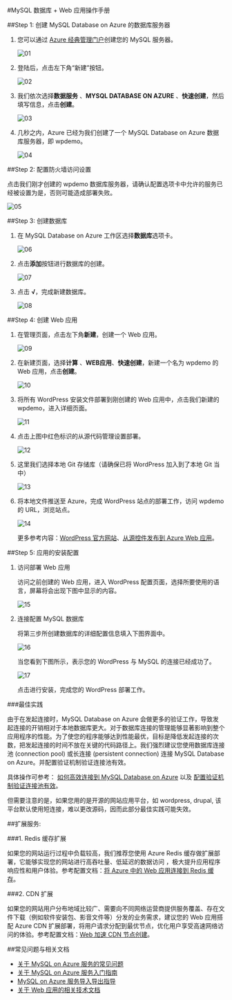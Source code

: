 <properties
	pageTitle="MySQL 数据库 + Web 应用操作手册"
    description=""
    services=""
    documentationCenter=""
    authors=""
    manager=""
    editor=""
    tags=""/>

<tags ms.service="multiple" ms.date="" wacn.date="07/26/2016"/>

#MySQL 数据库 + Web 应用操作手册

##Step 1: 创建 MySQL Database on Azure 的数据库服务器

1. 您可以通过 [Azure 经典管理门户](https://manage.windowsazure.cn/)创建您的 MySQL 服务器。 

	![01](./media/azure-web-apps-mysql/01.png)
	
	
2. 登陆后，点击左下角“新建”按钮。

	![02](./media/azure-web-apps-mysql/02.png)

3. 我们依次选择**数据服务** 、**MYSQL DATABASE ON AZURE** 、**快速创建**，然后填写信息，点击**创建**。

	![03](./media/azure-web-apps-mysql/03.png)
	
4. 几秒之内，Azure 已经为我们创建了一个 MySQL Database on Azure 数据库服务器，即 wpdemo。

	![04](./media/azure-web-apps-mysql/04.png)
	
##Step 2: 配置防火墙访问设置
	
点击我们刚才创建的 wpdemo 数据库服务器，请确认配置选项卡中允许的服务已经被设置为是，否则可能造成部署失败。 

![05](./media/azure-web-apps-mysql/05.png)
	
##Step 3: 创建数据库
	
1. 在 MySQL Database on Azure 工作区选择**数据库**选项卡。

	![06](./media/azure-web-apps-mysql/06.png)
	
2. 点击**添加**按钮进行数据库的创建。

	![07](./media/azure-web-apps-mysql/07.png)
	
3. 点击 **√**，完成新建数据库。

	![08](./media/azure-web-apps-mysql/08.png)
	
	
##Step 4: 创建 Web 应用
1. 在管理页面，点击左下角**新建**，创建一个 Web 应用。

	![09](./media/azure-web-apps-mysql/09.png)
	
2. 在新建页面，选择**计算** 、**WEB应用**、**快速创建**，新建一个名为 wpdemo 的 Web 应用，点击**创建**。
	
	![10](./media/azure-web-apps-mysql/10.png)
	
3. 将所有 WordPress 安装文件部署到刚创建的 Web 应用中，点击我们新建的 wpdemo，进入详细页面。
	
	![11](./media/azure-web-apps-mysql/11.png)
	
4. 点击上图中红色标识的从源代码管理设置部署。
	
	![12](./media/azure-web-apps-mysql/12.png)
	
5. 这里我们选择本地 Git 存储库（请确保已将 WordPress 加入到了本地 Git 当中）
	
	![13](./media/azure-web-apps-mysql/13.png)
	
6. 将本地文件推送至 Azure，完成 WordPress 站点的部署工作，访问 wpdemo 的 URL，浏览站点。
	
	![14](./media/azure-web-apps-mysql/14.png)
	 
	更多参考内容：[WordPress 官方网站](https://cn.wordpress.org/)、[从源控件发布到 Azure Web 应用](/documentation/articles/app-service-deploy-local-git/)。

##Step 5: 应用的安装配置

1. 访问部署 Web 应用

	访问之前创建的 Web 应用，进入 WordPress 配置页面，选择所要使用的语言，屏幕将会出现下图中显示的内容。
	
	![15](./media/azure-web-apps-mysql/15.png)
	
2. 连接配置 MySQL 数据库

	将第三步所创建数据库的详细配置信息填入下图界面中。

	![16](./media/azure-web-apps-mysql/16.png)
	
	当您看到下图所示，表示您的 WordPress 与 MySQL 的连接已经成功了。

	![17](./media/azure-web-apps-mysql/17.png)
	
	点击进行安装，完成您的 WordPress 部署工作。

###最佳实践

由于在发起连接时，MySQL Database on Azure 会做更多的验证工作，导致发起连接的开销相对于本地数据库更大。对于数据库连接的管理能够显著影响到整个应用程序的性能。为了使您的程序能够达到性能最优，目标是降低发起连接的次数，把发起连接的时间不放在关键的代码路径上。我们强烈建议您使用数据库连接池 (connection pool) 或长连接 (persistent connection) 连接 MySQL Database on Azure。并配置验证机制验证连接池有效。

具体操作可参考： [如何高效连接到 MySQL Database on Azure](/documentation/articles/mysql-database-connection-pool/) 以及 [配置验证机制验证连接池有效](/documentation/articles/mysql-database-validationquery/)。

但需要注意的是，如果您用的是开源的网站应用平台，如 wordpress, drupal, 该平台默认使用短连接，难以更改源码，因而此部分最佳实践可能失效。

##扩展服务: 

###1. Redis 缓存扩展

如果您的网站运行过程中负载较高，我们推荐您使用 Azure Redis 缓存做扩展部署，它能够实现您的网站进行高吞吐量、低延迟的数据访问 ，极大提升应用程序响应性和用户体验。参考配置文档：[将 Azure 中的 Web 应用连接到 Redis 缓存](/documentation/articles/web-sites-connect-to-redis-using-memcache-protocol/)。

###2. CDN 扩展

如果您的网站用户分布地域比较广、需要向不同网络运营商提供服务覆盖、存在文件下载（例如软件安装包、影音文件等）分发的业务需求，建议您的 Web 应用搭配 Azure CDN 扩展部署，将用户请求分配到最优节点，优化用户享受高速网络访问的体验。参考配置文档：[Web 加速 CDN 节点创建](/documentation/articles/cdn-how-to-create-Web-CDN-endpoint/)。

##常见问题与相关文档 

* [关于 MySQL on Azure 服务的常见问题](/documentation/articles/mysql-database-tech-faq/)
* [关于 MySQL on Azure 服务入门指南](/documentation/articles/mysql-database-get-started/)
* [MySQL on Azure 服务导入导出指导](/documentation/articles/mysql-database-migration/)
* [关于 Web 应用的相关技术文档](/documentation/services/web-sites/)


